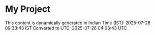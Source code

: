 # My Project

This content is dynamically generated in Indian Time (IST): 2025-07-26 09:33:43 IST
Converted to UTC: 2025-07-26 04:03:43 UTC
